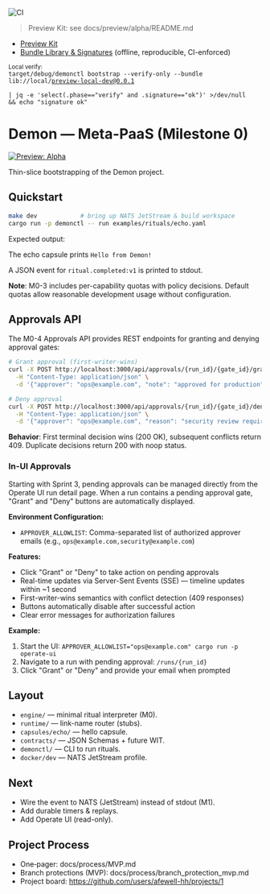 ![CI](https://github.com/afewell-hh/demon/actions/workflows/ci.yml/badge.svg)
> Preview Kit: see docs/preview/alpha/README.md

- [Preview Kit](docs/preview/alpha/README.md)
- [Bundle Library & Signatures](docs/bootstrapper/bundles.md) (offline, reproducible, CI-enforced)

<sub>Local verify:</sub>  
<code>target/debug/demonctl bootstrap --verify-only --bundle lib://local/preview-local-dev@0.0.1 \
| jq -e 'select(.phase=="verify" and .signature=="ok")' >/dev/null && echo "signature ok"</code>


# Demon — Meta-PaaS (Milestone 0)

[![Preview: Alpha](https://img.shields.io/badge/Preview-Alpha-6f42c1.svg)](https://github.com/afewell-hh/Demon/releases/tag/preview-alpha-1)

Thin-slice bootstrapping of the Demon project.

## Quickstart

```bash
make dev            # bring up NATS JetStream & build workspace
cargo run -p demonctl -- run examples/rituals/echo.yaml
```

Expected output:

The echo capsule prints `Hello from Demon!`

A JSON event for `ritual.completed:v1` is printed to stdout.

**Note**: M0-3 includes per-capability quotas with policy decisions. Default quotas allow reasonable development usage without configuration.

## Approvals API

The M0-4 Approvals API provides REST endpoints for granting and denying approval gates:

```bash
# Grant approval (first-writer-wins)
curl -X POST http://localhost:3000/api/approvals/{run_id}/{gate_id}/grant \
  -H "Content-Type: application/json" \
  -d '{"approver": "ops@example.com", "note": "approved for production"}'

# Deny approval
curl -X POST http://localhost:3000/api/approvals/{run_id}/{gate_id}/deny \
  -H "Content-Type: application/json" \
  -d '{"approver": "ops@example.com", "reason": "security review required"}'
```

**Behavior**: First terminal decision wins (200 OK), subsequent conflicts return 409. Duplicate decisions return 200 with noop status.

### In-UI Approvals

Starting with Sprint 3, pending approvals can be managed directly from the Operate UI run detail page. When a run contains a pending approval gate, "Grant" and "Deny" buttons are automatically displayed.

**Environment Configuration:**
- `APPROVER_ALLOWLIST`: Comma-separated list of authorized approver emails (e.g., `ops@example.com,security@example.com`)

**Features:**
- Click "Grant" or "Deny" to take action on pending approvals
- Real-time updates via Server-Sent Events (SSE) — timeline updates within ~1 second
- First-writer-wins semantics with conflict detection (409 responses)
- Buttons automatically disable after successful action
- Clear error messages for authorization failures

**Example:**
1. Start the UI: `APPROVER_ALLOWLIST="ops@example.com" cargo run -p operate-ui`
2. Navigate to a run with pending approval: `/runs/{run_id}`
3. Click "Grant" or "Deny" and provide your email when prompted

## Layout

- `engine/` — minimal ritual interpreter (M0).
- `runtime/` — link-name router (stubs).
- `capsules/echo/` — hello capsule.
- `contracts/` — JSON Schemas + future WIT.
- `demonctl/` — CLI to run rituals.
- `docker/dev` — NATS JetStream profile.

## Next

- Wire the event to NATS (JetStream) instead of stdout (M1).
- Add durable timers & replays.
- Add Operate UI (read-only).

<!-- audit-kick -->

## Project Process

- One‑pager: docs/process/MVP.md
- Branch protections (MVP): docs/process/branch_protection_mvp.md
- Project board: https://github.com/users/afewell-hh/projects/1


